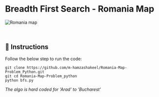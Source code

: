 # Breadth First Search - Romania Map

![Romania map](https://user-images.githubusercontent.com/43790152/97784960-1a142580-1bc4-11eb-9070-39c03eb16df2.png)

<br>

## 📜 Instructions

Follow the below step to run the code:

```
git clone https://github.com/m-hamzashakeel/Romania-Map-Problem_Python.git
git cd Romania-Map-Problem_python
python bfs.py
```
*The algo is hard coded for 'Arad' to 'Bucharest'*